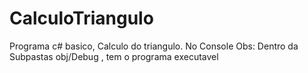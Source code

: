 # CalculoTriangulo
Programa c# basico, Calculo do triangulo. No Console
Obs: Dentro da Subpastas obj/Debug , tem o programa executavel
